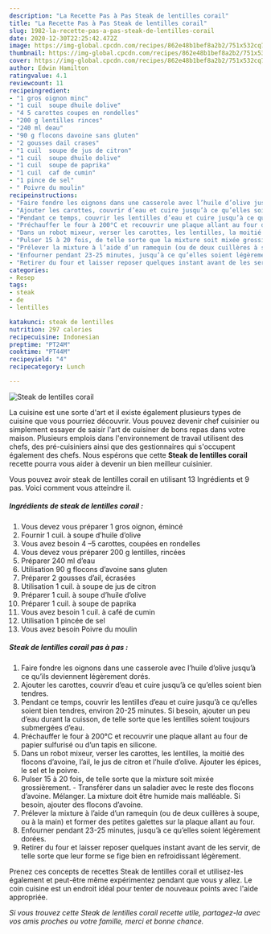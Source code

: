 ```yaml
---
description: "La Recette Pas à Pas Steak de lentilles corail"
title: "La Recette Pas à Pas Steak de lentilles corail"
slug: 1982-la-recette-pas-a-pas-steak-de-lentilles-corail
date: 2020-12-30T22:25:42.472Z
image: https://img-global.cpcdn.com/recipes/862e48b1bef8a2b2/751x532cq70/steak-de-lentilles-corail-photo-principale-de-la-recette.jpg
thumbnail: https://img-global.cpcdn.com/recipes/862e48b1bef8a2b2/751x532cq70/steak-de-lentilles-corail-photo-principale-de-la-recette.jpg
cover: https://img-global.cpcdn.com/recipes/862e48b1bef8a2b2/751x532cq70/steak-de-lentilles-corail-photo-principale-de-la-recette.jpg
author: Edwin Hamilton
ratingvalue: 4.1
reviewcount: 11
recipeingredient:
- "1 gros oignon minc"
- "1 cuil  soupe dhuile dolive"
- "4 5 carottes coupes en rondelles"
- "200 g lentilles rinces"
- "240 ml deau"
- "90 g flocons davoine sans gluten"
- "2 gousses dail crases"
- "1 cuil  soupe de jus de citron"
- "1 cuil  soupe dhuile dolive"
- "1 cuil  soupe de paprika"
- "1 cuil  caf de cumin"
- "1 pince de sel"
- " Poivre du moulin"
recipeinstructions:
- "Faire fondre les oignons dans une casserole avec l’huile d’olive jusqu’à ce qu’ils deviennent légèrement dorés."
- "Ajouter les carottes, couvrir d’eau et cuire jusqu’à ce qu’elles soient bien tendres."
- "Pendant ce temps, couvrir les lentilles d’eau et cuire jusqu’à ce qu’elles soient bien tendres, environ 20-25 minutes. Si besoin, ajouter un peu d’eau durant la cuisson, de telle sorte que les lentilles soient toujours submergées d’eau."
- "Préchauffer le four à 200°C et recouvrir une plaque allant au four de papier sulfurisé ou d’un tapis en silicone."
- "Dans un robot mixeur, verser les carottes, les lentilles, la moitié des flocons d’avoine, l’ail, le jus de citron et l’huile d’olive. Ajouter les épices, le sel et le poivre."
- "Pulser 15 à 20 fois, de telle sorte que la mixture soit mixée grossièrement. Transférer dans un saladier avec le reste des flocons d’avoine. Mélanger. La mixture doit être humide mais malléable. Si besoin, ajouter des flocons d’avoine."
- "Prélever la mixture à l’aide d’un ramequin (ou de deux cuillères à soupe, ou à la main) et former des petites galettes sur la plaque allant au four."
- "Enfourner pendant 23-25 minutes, jusqu’à ce qu’elles soient légèrement dorées."
- "Retirer du four et laisser reposer quelques instant avant de les servir, de telle sorte que leur forme se fige bien en refroidissant légèrement."
categories:
- Resep
tags:
- steak
- de
- lentilles

katakunci: steak de lentilles 
nutrition: 297 calories
recipecuisine: Indonesian
preptime: "PT24M"
cooktime: "PT44M"
recipeyield: "4"
recipecategory: Lunch

---
```



![Steak de lentilles corail](https://img-global.cpcdn.com/recipes/862e48b1bef8a2b2/751x532cq70/steak-de-lentilles-corail-photo-principale-de-la-recette.jpg)

La cuisine est une sorte d'art et il existe également plusieurs types de cuisine que vous pourriez découvrir. Vous pouvez devenir chef cuisinier ou simplement essayer de saisir l'art de cuisiner de bons repas dans votre maison. Plusieurs emplois dans l'environnement de travail utilisent des chefs, des pré-cuisiniers ainsi que des gestionnaires qui s'occupent également des chefs. Nous espérons que cette <strong> Steak de lentilles corail </strong> recette pourra vous aider à devenir un bien meilleur cuisinier.

<!--inarticleads1-->

Vous pouvez avoir steak de lentilles corail en utilisant 13 Ingrédients et 9 pas. Voici comment vous atteindre il.

##### Ingrédients de steak de lentilles corail :

1. Vous devez vous préparer 1 gros oignon, émincé
1. Fournir 1 cuil. à soupe d’huile d’olive
1. Vous avez besoin 4 –5 carottes, coupées en rondelles
1. Vous devez vous préparer 200 g lentilles, rincées
1. Préparer 240 ml d’eau
1. Utilisation 90 g flocons d’avoine sans gluten
1. Préparer 2 gousses d’ail, écrasées
1. Utilisation 1 cuil. à soupe de jus de citron
1. Préparer 1 cuil. à soupe d’huile d’olive
1. Préparer 1 cuil. à soupe de paprika
1. Vous avez besoin 1 cuil. à café de cumin
1. Utilisation 1 pincée de sel
1. Vous avez besoin  Poivre du moulin




<!--inarticleads2-->

##### Steak de lentilles corail pas à pas :

1. Faire fondre les oignons dans une casserole avec l’huile d’olive jusqu’à ce qu’ils deviennent légèrement dorés.
1. Ajouter les carottes, couvrir d’eau et cuire jusqu’à ce qu’elles soient bien tendres.
1. Pendant ce temps, couvrir les lentilles d’eau et cuire jusqu’à ce qu’elles soient bien tendres, environ 20-25 minutes. Si besoin, ajouter un peu d’eau durant la cuisson, de telle sorte que les lentilles soient toujours submergées d’eau.
1. Préchauffer le four à 200°C et recouvrir une plaque allant au four de papier sulfurisé ou d’un tapis en silicone.
1. Dans un robot mixeur, verser les carottes, les lentilles, la moitié des flocons d’avoine, l’ail, le jus de citron et l’huile d’olive. Ajouter les épices, le sel et le poivre.
1. Pulser 15 à 20 fois, de telle sorte que la mixture soit mixée grossièrement. - Transférer dans un saladier avec le reste des flocons d’avoine. Mélanger. La mixture doit être humide mais malléable. Si besoin, ajouter des flocons d’avoine.
1. Prélever la mixture à l’aide d’un ramequin (ou de deux cuillères à soupe, ou à la main) et former des petites galettes sur la plaque allant au four.
1. Enfourner pendant 23-25 minutes, jusqu’à ce qu’elles soient légèrement dorées.
1. Retirer du four et laisser reposer quelques instant avant de les servir, de telle sorte que leur forme se fige bien en refroidissant légèrement.




<!--inarticleads1-->

<p>
Prenez ces concepts de recettes Steak de lentilles corail et utilisez-les également et peut-être même expérimentez pendant que vous y allez. Le coin cuisine est un endroit idéal pour tenter de nouveaux points avec l'aide appropriée.
</p>

<p>
<i>Si vous trouvez cette Steak de lentilles corail recette utile, partagez-la avec vos amis proches ou votre famille, merci et bonne chance.</i>
</p>
